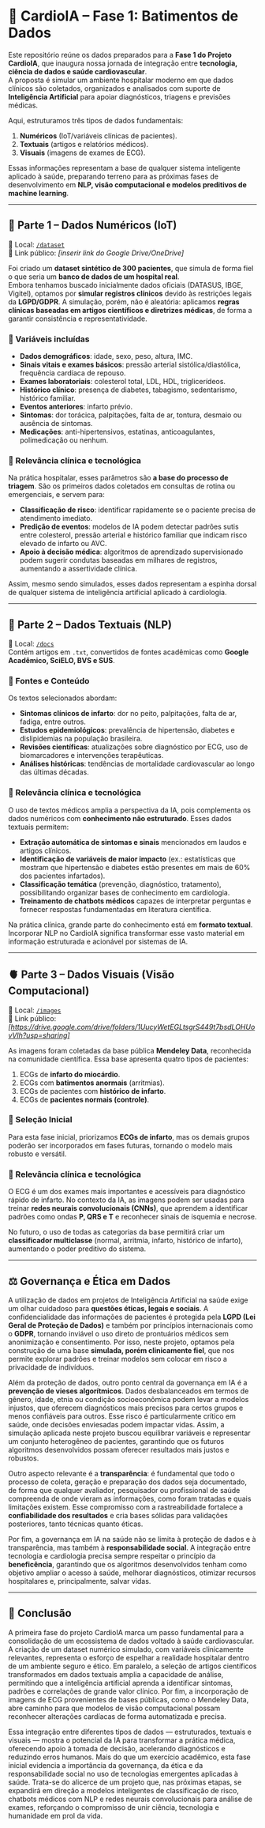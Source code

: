 # 📌 CardioIA – Fase 1: Batimentos de Dados  

Este repositório reúne os dados preparados para a **Fase 1 do Projeto CardioIA**, que inaugura nossa jornada de integração entre **tecnologia, ciência de dados e saúde cardiovascular**.  
A proposta é simular um ambiente hospitalar moderno em que dados clínicos são coletados, organizados e analisados com suporte de **Inteligência Artificial** para apoiar diagnósticos, triagens e previsões médicas.  

Aqui, estruturamos três tipos de dados fundamentais:  
1. **Numéricos** (IoT/variáveis clínicas de pacientes).  
2. **Textuais** (artigos e relatórios médicos).  
3. **Visuais** (imagens de exames de ECG).  

Essas informações representam a base de qualquer sistema inteligente aplicado à saúde, preparando terreno para as próximas fases de desenvolvimento em **NLP, visão computacional e modelos preditivos de machine learning**.  

---

## 🧮 Parte 1 – Dados Numéricos (IoT)  

📂 Local: [`/dataset`](./dataset)  
🔗 Link público: *[inserir link do Google Drive/OneDrive]*  

Foi criado um **dataset sintético de 300 pacientes**, que simula de forma fiel o que seria um **banco de dados de um hospital real**.  
Embora tenhamos buscado inicialmente dados oficiais (DATASUS, IBGE, Vigitel), optamos por **simular registros clínicos** devido às restrições legais da **LGPD/GDPR**. A simulação, porém, não é aleatória: aplicamos **regras clínicas baseadas em artigos científicos e diretrizes médicas**, de forma a garantir consistência e representatividade.  

### 🔹 Variáveis incluídas
- **Dados demográficos**: idade, sexo, peso, altura, IMC.  
- **Sinais vitais e exames básicos**: pressão arterial sistólica/diastólica, frequência cardíaca de repouso.  
- **Exames laboratoriais**: colesterol total, LDL, HDL, triglicerídeos.  
- **Histórico clínico**: presença de diabetes, tabagismo, sedentarismo, histórico familiar.  
- **Eventos anteriores**: infarto prévio.  
- **Sintomas**: dor torácica, palpitações, falta de ar, tontura, desmaio ou ausência de sintomas.  
- **Medicações**: anti-hipertensivos, estatinas, anticoagulantes, polimedicação ou nenhum.  

### 🔹 Relevância clínica e tecnológica
Na prática hospitalar, esses parâmetros são **a base do processo de triagem**. São os primeiros dados coletados em consultas de rotina ou emergenciais, e servem para:  
- **Classificação de risco**: identificar rapidamente se o paciente precisa de atendimento imediato.  
- **Predição de eventos**: modelos de IA podem detectar padrões sutis entre colesterol, pressão arterial e histórico familiar que indicam risco elevado de infarto ou AVC.  
- **Apoio à decisão médica**: algoritmos de aprendizado supervisionado podem sugerir condutas baseadas em milhares de registros, aumentando a assertividade clínica.  

Assim, mesmo sendo simulados, esses dados representam a espinha dorsal de qualquer sistema de inteligência artificial aplicado à cardiologia.  

---

## 📖 Parte 2 – Dados Textuais (NLP)  

📂 Local: [`/docs`](./docs)  
Contém artigos em `.txt`, convertidos de fontes acadêmicas como **Google Acadêmico, SciELO, BVS e SUS**.  

### 🔹 Fontes e Conteúdo
Os textos selecionados abordam:  
- **Sintomas clínicos de infarto**: dor no peito, palpitações, falta de ar, fadiga, entre outros.  
- **Estudos epidemiológicos**: prevalência de hipertensão, diabetes e dislipidemias na população brasileira.  
- **Revisões científicas**: atualizações sobre diagnóstico por ECG, uso de biomarcadores e intervenções terapêuticas.  
- **Análises históricas**: tendências de mortalidade cardiovascular ao longo das últimas décadas.  

### 🔹 Relevância clínica e tecnológica
O uso de textos médicos amplia a perspectiva da IA, pois complementa os dados numéricos com **conhecimento não estruturado**. Esses dados textuais permitem:  
- **Extração automática de sintomas e sinais** mencionados em laudos e artigos clínicos.  
- **Identificação de variáveis de maior impacto** (ex.: estatísticas que mostram que hipertensão e diabetes estão presentes em mais de 60% dos pacientes infartados).  
- **Classificação temática** (prevenção, diagnóstico, tratamento), possibilitando organizar bases de conhecimento em cardiologia.  
- **Treinamento de chatbots médicos** capazes de interpretar perguntas e fornecer respostas fundamentadas em literatura científica.  

Na prática clínica, grande parte do conhecimento está em **formato textual**. Incorporar NLP no CardioIA significa transformar esse vasto material em informação estruturada e acionável por sistemas de IA.  

---

## 🫀 Parte 3 – Dados Visuais (Visão Computacional)  

📂 Local: [`/images`](./images)  
🔗 Link público: *[https://drive.google.com/drive/folders/1UucyWetEGLtsgrS449t7bsdLOHUovVlh?usp=sharing]*  

As imagens foram coletadas da base pública **Mendeley Data**, reconhecida na comunidade científica. Essa base apresenta quatro tipos de pacientes:  

1. ECGs de **infarto do miocárdio**.  
2. ECGs com **batimentos anormais** (arritmias).  
3. ECGs de pacientes com **histórico de infarto**.  
4. ECGs de **pacientes normais (controle)**.  

### 🔹 Seleção Inicial
Para esta fase inicial, priorizamos **ECGs de infarto**, mas os demais grupos poderão ser incorporados em fases futuras, tornando o modelo mais robusto e versátil.  

### 🔹 Relevância clínica e tecnológica
O ECG é um dos exames mais importantes e acessíveis para diagnóstico rápido de infarto. No contexto da IA, as imagens podem ser usadas para treinar **redes neurais convolucionais (CNNs)**, que aprendem a identificar padrões como ondas **P, QRS e T** e reconhecer sinais de isquemia e necrose.  

No futuro, o uso de todas as categorias da base permitirá criar um **classificador multiclasse** (normal, arritmia, infarto, histórico de infarto), aumentando o poder preditivo do sistema.  

---

## ⚖️ Governança e Ética em Dados  

A utilização de dados em projetos de Inteligência Artificial na saúde exige um olhar cuidadoso para **questões éticas, legais e sociais**. A confidencialidade das informações de pacientes é protegida pela **LGPD (Lei Geral de Proteção de Dados)** e também por princípios internacionais como o **GDPR**, tornando inviável o uso direto de prontuários médicos sem anonimização e consentimento. Por isso, neste projeto, optamos pela construção de uma base **simulada, porém clinicamente fiel**, que nos permite explorar padrões e treinar modelos sem colocar em risco a privacidade de indivíduos.  

Além da proteção de dados, outro ponto central da governança em IA é a **prevenção de vieses algorítmicos**. Dados desbalanceados em termos de gênero, idade, etnia ou condição socioeconômica podem levar a modelos injustos, que oferecem diagnósticos mais precisos para certos grupos e menos confiáveis para outros. Esse risco é particularmente crítico em saúde, onde decisões enviesadas podem impactar vidas. Assim, a simulação aplicada neste projeto buscou equilibrar variáveis e representar um conjunto heterogêneo de pacientes, garantindo que os futuros algoritmos desenvolvidos possam oferecer resultados mais justos e robustos.  

Outro aspecto relevante é a **transparência**: é fundamental que todo o processo de coleta, geração e preparação dos dados seja documentado, de forma que qualquer avaliador, pesquisador ou profissional de saúde compreenda de onde vieram as informações, como foram tratadas e quais limitações existem. Esse compromisso com a rastreabilidade fortalece a **confiabilidade dos resultados** e cria bases sólidas para validações posteriores, tanto técnicas quanto éticas.  

Por fim, a governança em IA na saúde não se limita à proteção de dados e à transparência, mas também à **responsabilidade social**. A integração entre tecnologia e cardiologia precisa sempre respeitar o princípio da **beneficência**, garantindo que os algoritmos desenvolvidos tenham como objetivo ampliar o acesso à saúde, melhorar diagnósticos, otimizar recursos hospitalares e, principalmente, salvar vidas.  

---

## 📌 Conclusão  

A primeira fase do projeto CardioIA marca um passo fundamental para a consolidação de um ecossistema de dados voltado à saúde cardiovascular. A criação de um dataset numérico simulado, com variáveis clinicamente relevantes, representa o esforço de espelhar a realidade hospitalar dentro de um ambiente seguro e ético. Em paralelo, a seleção de artigos científicos transformados em dados textuais amplia a capacidade de análise, permitindo que a inteligência artificial aprenda a identificar sintomas, padrões e correlações de grande valor clínico. Por fim, a incorporação de imagens de ECG provenientes de bases públicas, como o Mendeley Data, abre caminho para que modelos de visão computacional possam reconhecer alterações cardíacas de forma automatizada e precisa.  

Essa integração entre diferentes tipos de dados — estruturados, textuais e visuais — mostra o potencial da IA para transformar a prática médica, oferecendo apoio à tomada de decisão, acelerando diagnósticos e reduzindo erros humanos. Mais do que um exercício acadêmico, esta fase inicial evidencia a importância da governança, da ética e da responsabilidade social no uso de tecnologias emergentes aplicadas à saúde. Trata-se do alicerce de um projeto que, nas próximas etapas, se expandirá em direção a modelos inteligentes de classificação de risco, chatbots médicos com NLP e redes neurais convolucionais para análise de exames, reforçando o compromisso de unir ciência, tecnologia e humanidade em prol da vida.  

